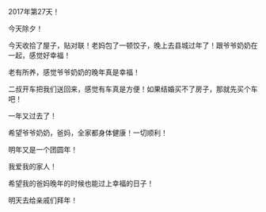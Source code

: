 2017年第27天！

今天除夕！

今天收拾了屋子，贴对联！老妈包了一顿饺子，晚上去县城过年了！跟爷爷奶奶在一起，感觉好幸福！

老有所养，感觉爷爷奶奶的晚年真是幸福！

二叔开车把我们送回来，感觉有车真是方便！如果结婚买不了房子，那就先买个车吧！

一年又过去了！

希望爷爷奶奶，爸妈，全家都身体健康！一切顺利！

明年又是一个团圆年！

我爱我的家人！

希望我的爸妈晚年的时候也能过上幸福的日子！

明天去给亲戚们拜年！


